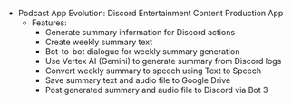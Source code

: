 - Podcast App Evolution: Discord Entertainment Content Production App
  * Features:
    - Generate summary information for Discord actions
    - Create weekly summary text
    - Bot-to-bot dialogue for weekly summary generation
    - Use Vertex AI (Gemini) to generate summary from Discord logs
    - Convert weekly summary to speech using Text to Speech
    - Save summary text and audio file to Google Drive
    - Post generated summary and audio file to Discord via Bot 3
